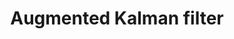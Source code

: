 ---
layout: left-menu
title: Augmented Kalman filter
tagline: technical documentation for JDemetra+ using GitHub Pages
description: State space model. Augmented Kalman filter (de Jong)
category: Initialization
order: 200
---